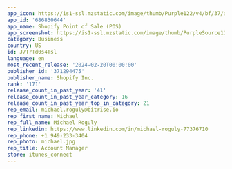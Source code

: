 ```yaml
---
app_icon: https://is1-ssl.mzstatic.com/image/thumb/Purple122/v4/bf/37/ae/bf37ae6c-8b99-adad-6d28-b49ca575ca11/AppIcon-0-0-1x_U007epad-0-85-220.png/1024x1024bb.png
app_id: '686830644'
app_name: Shopify Point of Sale (POS)
app_screenshot: https://is1-ssl.mzstatic.com/image/thumb/PurpleSource116/v4/f6/a1/52/f6a15245-e80b-3761-aa4a-a4d151f3a08e/0177c551-5b5e-4925-950a-a9a5d50ee8d4_01_Checkout-1242x2688-English.jpg/1242x2688bb.png
category: Business
country: US
id: J7TrTd0s4Tsl
language: en
most_recent_release: '2024-02-20T00:00:00'
publisher_id: '371294475'
publisher_name: Shopify Inc.
rank: '171'
release_count_in_past_year: '41'
release_count_in_past_year_category: 16
release_count_in_past_year_top_in_category: 21
rep_email: michael.roguly@bitrise.io
rep_first_name: Michael
rep_full_name: Michael Roguly
rep_linkedin: https://www.linkedin.com/in/michael-roguly-77376710
rep_phone: +1 949-233-3404
rep_photo: michael.jpg
rep_title: Account Manager
store: itunes_connect
---
```

